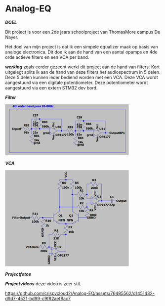 # Analog-EQ
***DOEL***

Dit project is voor een 2de jaars schoolproject van ThomasMore campus De Nayer.

Het doel van mijn project is dat ik een simpele equalizer maak op basis van analoge electronica. Dit doe ik aan de hand van een aantal opamps en 4de orde actieve filters en een VCA per band.

***werking***
zoals eerder gezecht werkt dit project aan de hand van filters. Kort uitgelegt splits ik aan de hand van deze filters het audiospectrum in 5 delen. Deze 5 delen kunnen ieder bediend worden met een VCA. Deze VCA wordt aangestuurd via een digitale potentiometer. Deze potentiometer wordt aangestuurd via een extern STM32 dev bord.

***Filter***

<img src='Imagesandvideos/Filter.png' width=400/>

***VCA***

<img src='Imagesandvideos/VCA.png' width=400/>

***Projectfotos***

***Projectvideos***
deze video is zeer stil.

https://github.com/crispycloud2/Analog-EQ/assets/76485562/d1451432-d9d7-4521-bd99-c9f82aef9ac7

